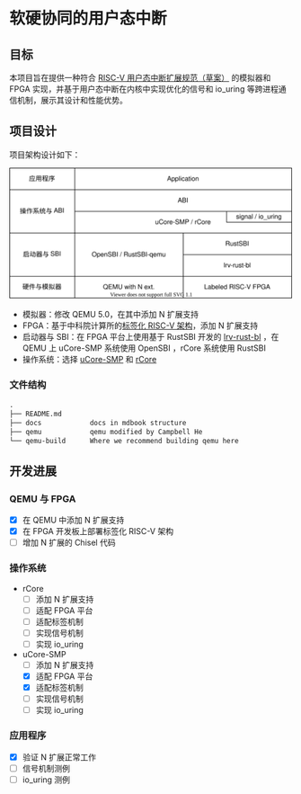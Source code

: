 # 软硬协同的用户态中断

## 目标

本项目旨在提供一种符合 [RISC-V 用户态中断扩展规范（草案）](https://five-embeddev.com/riscv-isa-manual/latest/n.html) 的模拟器和 FPGA 实现，并基于用户态中断在内核中实现优化的信号和 io_uring 等跨进程通信机制，展示其设计和性能优势。

## 项目设计

项目架构设计如下：

![arch](assets/arch.svg)

- 模拟器：修改 QEMU 5.0，在其中添加 N 扩展支持
- FPGA：基于中科院计算所的[标签化 RISC-V 架构](https://github.com/LvNA-system/labeled-RISC-V/tree/master/fpga)，添加 N 扩展支持
- 启动器与 SBI：在 FPGA 平台上使用基于 RustSBI 开发的 [lrv-rust-bl](https://github.com/Gallium70/lrv-rust-bl) ，在 QEMU 上 uCore-SMP 系统使用 OpenSBI ，rCore 系统使用 RustSBI
- 操作系统：选择 [uCore-SMP](https://github.com/TianhuaTao/uCore-SMP) 和 [rCore](https://github.com/rcore-os/rCore)

### 文件结构

```
.
├── README.md
├── docs            docs in mdbook structure
├── qemu            qemu modified by Campbell He
└── qemu-build      Where we recommend building qemu here
```

## 开发进展

### QEMU 与 FPGA

- [x] 在 QEMU 中添加 N 扩展支持
- [x] 在 FPGA 开发板上部署标签化 RISC-V 架构
- [ ] 增加 N 扩展的 Chisel 代码

### 操作系统

- rCore
  - [ ] 添加 N 扩展支持
  - [ ] 适配 FPGA 平台
  - [ ] 适配标签机制
  - [ ] 实现信号机制
  - [ ] 实现 io_uring
- uCore-SMP
  - [ ] 添加 N 扩展支持
  - [x] 适配 FPGA 平台
  - [x] 适配标签机制
  - [ ] 实现信号机制
  - [ ] 实现 io_uring

### 应用程序

- [x] 验证 N 扩展正常工作
- [ ] 信号机制测例
- [ ] io_uring 测例
